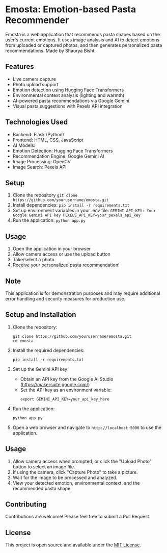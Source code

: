 # Emosta: Emotion-based Pasta Recommender

Emosta is a web application that recommends pasta shapes based on the user's current emotions. It uses image analysis and AI to detect emotions from uploaded or captured photos, and then generates personalized pasta recommendations. Made by Shaurya Bisht.

## Features

- Live camera capture
- Photo upload support
- Emotion detection using Hugging Face Transformers
- Environmental context analysis (lighting and warmth)
- AI-powered pasta recommendations via Google Gemini
- Visual pasta suggestions with Pexels API integration

## Technologies Used

- Backend: Flask (Python)
- Frontend: HTML, CSS, JavaScript
- AI Models:
- Emotion Detection: Hugging Face Transformers
- Recommendation Engine: Google Gemini AI
- Image Processing: OpenCV
- Image Search: Pexels API

## Setup

1. Clone the repository `git clone https://github.com/yourusername/emosta.git`
2. Install dependencies: `pip install -r requirements.txt`
3. Set up environment variables in your .env file:
`GEMINI_API_KEY: Your Google Gemini API key PEXELS_API_KEY=your_pexels_api_key`
4. Run the application: `python app.py`

## Usage

1. Open the application in your browser
2. Allow camera access or use the upload button
3. Take/select a photo
4. Receive your personalized pasta recommendation!

## Note

This application is for demonstration purposes and may require additional error handling and security measures for production use.

## Setup and Installation

1. Clone the repository:
   ```
   git clone https://github.com/yourusername/emosta.git
   cd emosta
   ```

2. Install the required dependencies:
   ```
   pip install -r requirements.txt
   ```

3. Set up the Gemini API key:
   - Obtain an API key from the Google AI Studio (https://makersuite.google.com/)
   - Set the API key as an environment variable:
     ```
     export GEMINI_API_KEY=your_api_key_here
     ```

4. Run the application:
   ```
   python app.py
   ```

5. Open a web browser and navigate to `http://localhost:5000` to use the application.

## Usage

1. Allow camera access when prompted, or click the "Upload Photo" button to select an image file.
2. If using the camera, click "Capture Photo" to take a picture.
3. Wait for the image to be processed and analyzed.
4. View your detected emotion, environmental context, and the recommended pasta shape.

## Contributing

Contributions are welcome! Please feel free to submit a Pull Request.

## License

This project is open source and available under the [MIT License](LICENSE).